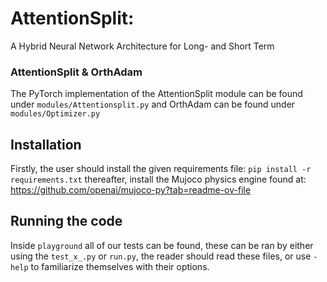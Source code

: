 # AttentionSplit:
A Hybrid Neural Network Architecture for Long- and Short Term

### AttentionSplit & OrthAdam
The PyTorch implementation of the AttentionSplit module can be found under `modules/Attentionsplit.py` and OrthAdam can be found under `modules/Optimizer.py`

## Installation
Firstly, the user should install the given requirements file:
`pip install -r requirements.txt`
thereafter, install the Mujoco physics engine found at:
https://github.com/openai/mujoco-py?tab=readme-ov-file

## Running the code
Inside `playground` all of our tests can be found, these can be ran by either using the `test_x_.py` or `run.py`, the reader should read these files, or use `-help` to familiarize themselves with their options.